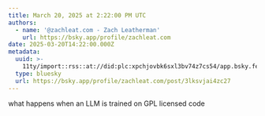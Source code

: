 ```yaml
---
title: March 20, 2025 at 2:22:00 PM UTC
authors:
  - name: '@zachleat.com - Zach Leatherman'
    url: https://bsky.app/profile/zachleat.com
date: 2025-03-20T14:22:00.000Z
metadata:
  uuid: >-
    11ty/import::rss::at://did:plc:xpchjovbk6sxl3bv74z7cs54/app.bsky.feed.post/3lksvjai4zc27
  type: bluesky
  url: https://bsky.app/profile/zachleat.com/post/3lksvjai4zc27
---
```

what happens when an LLM is trained on GPL licensed code